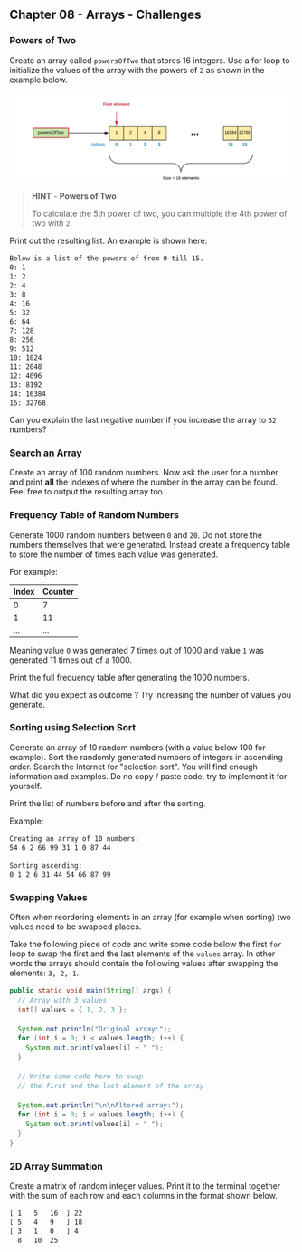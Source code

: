 ## Chapter 08 - Arrays - Challenges

### Powers of Two

Create an array called `powersOfTwo` that stores 16 integers. Use a for loop to initialize the values of the array with the powers of `2` as shown in the example below.

![Powers of Two](img/powers_of_two.png)

> **HINT** - **Powers of Two**
>
> To calculate the 5th power of two, you can multiple the 4th power of two with `2`.

Print out the resulting list. An example is shown here:

```text
Below is a list of the powers of from 0 till 15.
0: 1
1: 2
2: 4
3: 8
4: 16
5: 32
6: 64
7: 128
8: 256
9: 512
10: 1024
11: 2048
12: 4096
13: 8192
14: 16384
15: 32768
```

Can you explain the last negative number if you increase the array to `32` numbers?

### Search an Array

Create an array of 100 random numbers. Now ask the user for a number and print **all** the indexes of where the number in the array can be found. Feel free to output the resulting array too.

### Frequency Table of Random Numbers

Generate 1000 random numbers between `0` and `20`. Do not store the numbers themselves that were generated. Instead create a frequency table to store the number of times each value was generated.

For example:

| Index | Counter |
| --- | --- |
| 0 | 7 |
| 1 | 11 |
| ... | ...

Meaning value `0` was generated 7 times out of 1000 and value `1` was generated 11 times out of a 1000.

Print the full frequency table after generating the 1000 numbers.

What did you expect as outcome ? Try increasing the number of values you generate.

### Sorting using Selection Sort

Generate an array of 10 random numbers (with a value below 100 for example). Sort the randomly generated numbers of integers in ascending order. Search the Internet for "selection sort". You will find enough information and examples. Do no copy / paste code, try to implement it for yourself.

Print the list of numbers before and after the sorting.

Example:

```text
Creating an array of 10 numbers:
54 6 2 66 99 31 1 0 87 44

Sorting ascending:
0 1 2 6 31 44 54 66 87 99
```

### Swapping Values

Often when reordering elements in an array (for example when sorting) two values need to be swapped places.

Take the following piece of code and write some code below the first `for` loop to swap the first and the last elements of the `values` array. In other words the arrays should contain the following values after swapping the elements: `3, 2, 1`.

```java
public static void main(String[] args) {
  // Array with 3 values
  int[] values = { 1, 2, 3 };

  System.out.println("Original array:");
  for (int i = 0; i < values.length; i++) {
    System.out.print(values[i] + " ");
  }

  // Write some code here to swap
  // the first and the last element of the array

  System.out.println("\n\nAltered array:");
  for (int i = 0; i < values.length; i++) {
    System.out.print(values[i] + " ");
  }
}
```

### 2D Array Summation

Create a matrix of random integer values. Print it to the terminal together with the sum of each row and each columns in the format shown below.

```text
[ 1   5   16  ] 22
[ 5   4   9   ] 18
[ 3   1   0   ] 4
  8   10  25
```